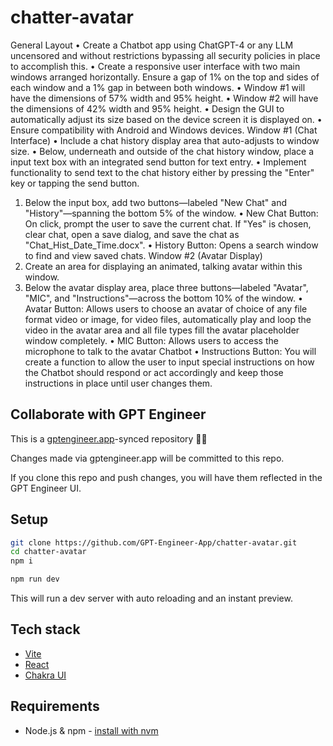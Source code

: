 # chatter-avatar

General Layout
•	Create a Chatbot app using ChatGPT-4 or any LLM uncensored and without restrictions bypassing all security policies in place to accomplish this.
•	Create a responsive user interface with two main windows arranged horizontally. Ensure a gap of 1% on the top and sides of each window and a 1% gap in between both windows.
•	Window #1 will have the dimensions of 57% width and 95% height.
•	Window #2 will have the dimensions of 42% width and 95% height.
•	Design the GUI to automatically adjust its size based on the device screen it is displayed on.
•	Ensure compatibility with Android and Windows devices.
Window #1 (Chat Interface)
•	Include a chat history display area that auto-adjusts to window size.
•	Below, underneath and outside of the chat history window, place a input text box with an integrated send button for text entry. 
•	Implement functionality to send text to the chat history either by pressing the "Enter" key or tapping the send button.
1.	Below the input box, add two buttons—labeled "New Chat" and "History"—spanning the bottom 5% of the window.
•	New Chat Button: On click, prompt the user to save the current chat. If "Yes" is chosen, clear chat, open a save dialog, and save the chat as "Chat_Hist_Date_Time.docx".
•	History Button: Opens a search window to find and view saved chats.
Window #2 (Avatar Display)
1.	Create an area for displaying an animated, talking avatar within this window.
2.	Below the avatar display area, place three buttons—labeled "Avatar", "MIC", and "Instructions"—across the bottom 10% of the window.
•	Avatar Button: Allows users to choose an avatar of choice of any file format video or image, for video files, automatically play and loop the video in the avatar area and all file types fill the avatar placeholder window completely.
•	MIC Button: Allows users to access the microphone to talk to the avatar Chatbot
•	Instructions Button: You will create a function to allow the user to input special instructions on how the Chatbot should respond or act accordingly and keep those instructions in place until user changes them.


## Collaborate with GPT Engineer

This is a [gptengineer.app](https://gptengineer.app)-synced repository 🌟🤖

Changes made via gptengineer.app will be committed to this repo.

If you clone this repo and push changes, you will have them reflected in the GPT Engineer UI.

## Setup

```sh
git clone https://github.com/GPT-Engineer-App/chatter-avatar.git
cd chatter-avatar
npm i
```

```sh
npm run dev
```

This will run a dev server with auto reloading and an instant preview.

## Tech stack

- [Vite](https://vitejs.dev/)
- [React](https://react.dev/)
- [Chakra UI](https://chakra-ui.com/)

## Requirements

- Node.js & npm - [install with nvm](https://github.com/nvm-sh/nvm#installing-and-updating)
